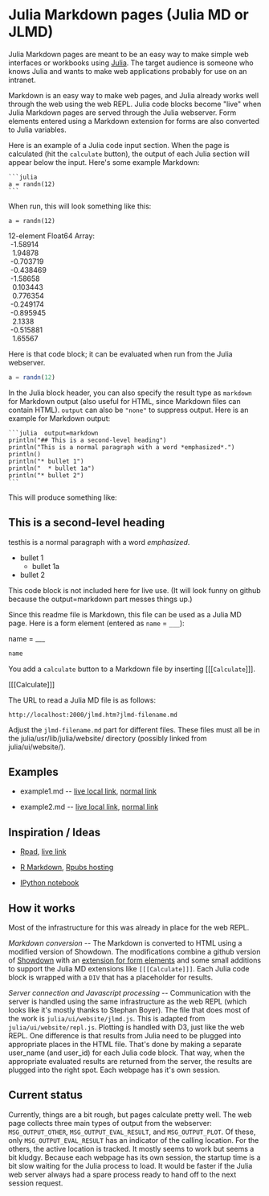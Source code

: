 # Julia Markdown pages (Julia MD or JLMD)

Julia Markdown pages are meant to be an easy way to make simple web
interfaces or workbooks using [Julia](http://www.julialang.org).
The target audience is someone who knows Julia and wants to make web
applications probably for use on an intranet.

Markdown is an easy way to make web pages, and Julia already works
well through the web using the web REPL. Julia code blocks become
"live" when Julia Markdown pages are served through the Julia
webserver. Form elements entered using a Markdown extension for forms
are also converted to Julia variables.

Here is an example of a Julia code input section. When the page is
calculated (hit the `calculate` button), the output of each Julia
section will appear below the input. Here's some example Markdown:

    ```julia
    a = randn(12)
    ```

When run, this will look something like this:

<div class="juliablock" run="normal"><pre><code>a = randn(12)
</code></pre><div class="juliaresult" id="jlmd_res_1x"><div class="juliaplain">12-element&nbsp;Float64&nbsp;Array:<br>&nbsp;-1.58914&nbsp;<br>&nbsp;&nbsp;1.94878&nbsp;<br>&nbsp;-0.703719<br>&nbsp;-0.438469<br>&nbsp;-1.58658&nbsp;<br>&nbsp;&nbsp;0.103443<br>&nbsp;&nbsp;0.776354<br>&nbsp;-0.249174<br>&nbsp;-0.895945<br>&nbsp;&nbsp;2.1338&nbsp;&nbsp;<br>&nbsp;-0.515881<br>&nbsp;&nbsp;1.65567&nbsp;</div></div></div>

Here is that code block; it can be evaluated when run
from the Julia webserver.

```julia
a = randn(12)
```

In the Julia block header, you can also specify the result type as
`markdown` for Markdown output (also useful for HTML, since Markdown
files can contain HTML). `output` can also be `"none"` to suppress
output. Here is an example for Markdown output:

    ```julia  output=markdown
    println("## This is a second-level heading")
    println("This is a normal paragraph with a word *emphasized*.")
    println()
    println("* bullet 1")
    println("  * bullet 1a")
    println("* bullet 2")
    ```

This will produce something like:

## This is a second-level heading
testhis is a normal paragraph with a word *emphasized*.

* bullet 1
  * bullet 1a
* bullet 2

This code block is not included here for live use. (It will look funny
on github because the output=markdown part messes things up.)

Since this readme file is Markdown, this file can be used as a Julia
MD page. Here is a form element (entered as `name` = `___`):

name = ___

```julia
name
```

You add a `calculate` button to a Markdown file by inserting
[[[`Calculate`]]].

[[[Calculate]]]

The URL to read a Julia MD file is as follows:

    http://localhost:2000/jlmd.htm?jlmd-filename.md

Adjust the `jlmd-filename.md` part for different files. These files
must all be in the julia/usr/lib/julia/website/ directory (possibly
linked from julia/ui/website/).



## Examples

* example1.md --
  [live local link](http://localhost:2000/jlmd.htm?example1.md),
  [normal link](example1.md)

* example2.md --
  [live local link](http://localhost:2000/jlmd.htm?example2.md),
  [normal link](example2.md)


## Inspiration / Ideas

* [Rpad](http://cran.r-project.org/web/packages/Rpad/index.html), [live link](http://144.58.243.47/Rpad/)

* [R Markdown](http://rstudio.org/docs/authoring/using_markdown),
  [Rpubs hosting](http://rpubs.com/)

* [IPython notebook](http://ipython.org/ipython-doc/dev/interactive/htmlnotebook.html)


## How it works

Most of the infrastructure for this was already in place for the web
REPL. 

*Markdown conversion* -- The Markdown is converted to HTML using a
modified version of Showdown. The modifications combine a github
version of [Showdown](https://github.com/coreyti/showdown/) with an
[extension for form elements](https://github.com/brikis98/wmd) and
some small additions to support the Julia MD extensions like
`[[[Calculate]]]`. Each Julia code block is wrapped with a `DIV` that
has a placeholder for results. 

*Server connection and Javascript processing* -- Communication with
the server is handled using the same infrastructure as the web REPL
(which looks like it's mostly thanks to Stephan Boyer). The file that
does most of the work is `julia/ui/website/jlmd.js`. This is adapted
from `julia/ui/website/repl.js`. Plotting is handled with D3, just
like the web REPL. One difference is that results from Julia need to
be plugged into appropriate places in the HTML file. That's done by
making a separate user\_name (and user\_id) for each Julia code block.
That way, when the appropriate evaluated results are returned from the
server, the results are plugged into the right spot. Each webpage has
it's own session. 

## Current status

Currently, things are a bit rough, but pages calculate pretty well.
The web page collects three main types of output from the webserver:
`MSG_OUTPUT_OTHER`, `MSG_OUTPUT_EVAL_RESULT`, and `MSG_OUTPUT_PLOT`.
Of these, only `MSG_OUTPUT_EVAL_RESULT` has an indicator of the
calling location. For the others, the active location is tracked. It
mostly seems to work but seems a bit kludgy. Because each webpage has
its own session, the startup time is a bit slow waiting for the Julia
process to load. It would be faster if the Julia web server always had
a spare process ready to hand off to the next session request.

